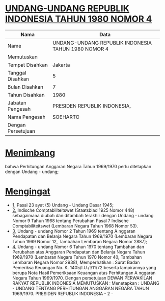 # [UNDANG-UNDANG REPUBLIK INDONESIA TAHUN 1980 NOMOR 4](http://example.org/legal/document/uu/1980/4)

| Nama | Data |
| ------ | ----- |
|Name|UNDANG-UNDANG REPUBLIK INDONESIA TAHUN 1980 NOMOR 4|
|Memutuskan||
|Tempat Disahkan|Jakarta|
|Tanggal Disahkan|5|
|Bulan Disahkan|7|
|Tahun Disahkan|1980|
|Jabatan Pengesah|PRESIDEN REPUBLIK INDONESIA,|
|Nama Pengesah|SOEHARTO|
|Dengan Persetujuan||
# [Menimbang](http://example.org/legal/document/uu/1980/4/menimbang)
bahwa Perhitungan Anggaran Negara Tahun 1969/1970 perlu ditetapkan dengan Undang - undang;
# [Mengingat](http://example.org/legal/document/uu/1980/4/mengingat)

* [1.](http://example.org/legal/document/uu/1980/4/mengingat/point/0001) Pasal 23 ayat (5) Undang - Undang Dasar 1945;
* [2.](http://example.org/legal/document/uu/1980/4/mengingat/point/0002) Indische Comptabiliteitswet (Staatsblad 1925 Nomor 448) sebagaimana diubah dan ditambah terakhir dengan Undang - undang Nomor 9 Tahun 1968 tentang Perubahan Pasal 7 Indische Comptabiliteitswet (Lembaran Negara Tahun 1968 Nomor 53).
* [3.](http://example.org/legal/document/uu/1980/4/mengingat/point/0003) Undang - undang Nomor 2 Tahun 1969 tentang A nggaran Pendapatan dan Belanja Negara Tahun 1969/1970 (Lembaran Negara Tahun 1969 Nomor 12, Tambahan Lembaran Negara Nomor 2887);
* [4.](http://example.org/legal/document/uu/1980/4/mengingat/point/0004) Undang - undang Nomor 6 Tahun 1970 tentang Tambahan dan Perubahan atas Anggaran Pendapatan dan Belanja Negara Tahun 1969/1970 (Lembaran Negara Tahun 1970 Nomor 40, Tambahan Lembaran Negara Nomor 2938), Memperhatikan : Surat Badan Pemeriksa Keuangan No. K. 1405/I.U./I/11/72 beserta lampirannya yang berupa Nota Hasil Pemeriksaan Keuangan atas Perhitungan A nggaran Negara Tahun 1969/1970. Dengan persetujuan DEWAN PERWAKILAN RAKYAT REPUBLIK INDONESIA MEMUTUSKAN : Menetapkan : UNDANG - UNDANG TENTANG PERHITUNGAN ANGGARAN NEGARA TAHUN 1969/1970. PRESIDEN REPUBLIK INDONESIA - 2 -
